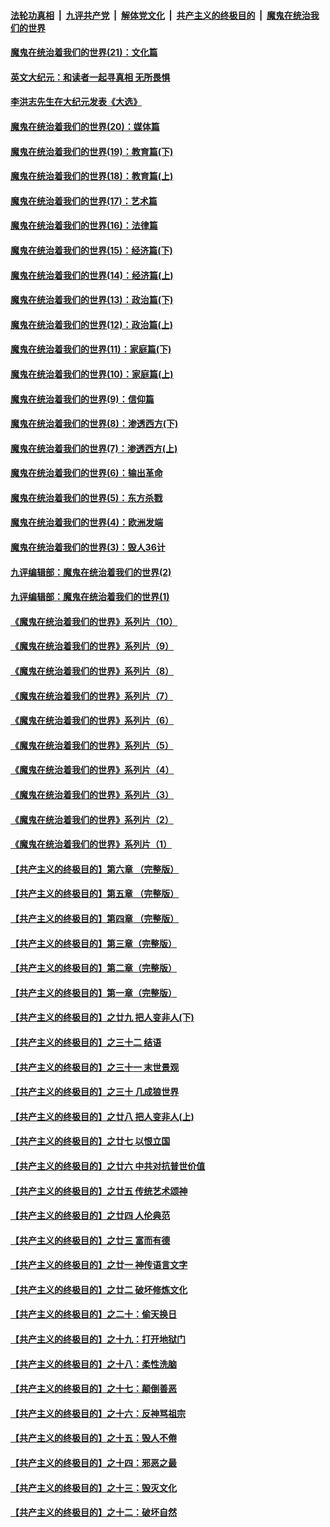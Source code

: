 

####  [法轮功真相](../../../../basic/blob/master/README.md?t=01222231) &nbsp;|&nbsp; [九评共产党](../../../../9ping.md/blob/master/README.md?t=01222231) &nbsp;|&nbsp; [解体党文化](../../../../jtdwh.md/blob/master/README.md?t=01222231)  &nbsp;|&nbsp; [共产主义的终极目的](../../../../gczydzjmd.md/blob/master/README.md?t=01222231) &nbsp;|&nbsp; [魔鬼在统治我们的世界](../../../../mgztzwmdsj.md/blob/master/README.md?t=01222231) 

#### [魔鬼在统治着我们的世界(21)：文化篇](../pages/nsc422/n10597706.md?t=01222231) 

#### [英文大纪元：和读者一起寻真相 无所畏惧](../pages/nsc422/n12542027.md?t=01222231) 

#### [李洪志先生在大纪元发表《大选》](../pages/nsc422/n12534746.md?t=01222231) 

#### [魔鬼在统治着我们的世界(20)：媒体篇](../pages/nsc422/n10586579.md?t=01222231) 

#### [魔鬼在统治着我们的世界(19)：教育篇(下)](../pages/nsc422/n10564808.md?t=01222231) 

#### [魔鬼在统治着我们的世界(18)：教育篇(上)](../pages/nsc422/n10526970.md?t=01222231) 

#### [魔鬼在统治着我们的世界(17)：艺术篇](../pages/nsc422/n10499093.md?t=01222231) 

#### [魔鬼在统治着我们的世界(16)：法律篇](../pages/nsc422/n10485969.md?t=01222231) 

#### [魔鬼在统治着我们的世界(15)：经济篇(下)](../pages/nsc422/n10469975.md?t=01222231) 

#### [魔鬼在统治着我们的世界(14)：经济篇(上)](../pages/nsc422/n10457370.md?t=01222231) 

#### [魔鬼在统治着我们的世界(13)：政治篇(下)](../pages/nsc422/n10448270.md?t=01222231) 

#### [魔鬼在统治着我们的世界(12)：政治篇(上)](../pages/nsc422/n10444576.md?t=01222231) 

#### [魔鬼在统治着我们的世界(11)：家庭篇(下)](../pages/nsc422/n10440961.md?t=01222231) 

#### [魔鬼在统治着我们的世界(10)：家庭篇(上)](../pages/nsc422/n10435448.md?t=01222231) 

#### [魔鬼在统治着我们的世界(9)：信仰篇](../pages/nsc422/n10432159.md?t=01222231) 

#### [魔鬼在统治着我们的世界(8)：渗透西方(下)](../pages/nsc422/n10429603.md?t=01222231) 

#### [魔鬼在统治着我们的世界(7)：渗透西方(上)](../pages/nsc422/n10426013.md?t=01222231) 

#### [魔鬼在统治着我们的世界(6)：输出革命](../pages/nsc422/n10421536.md?t=01222231) 

#### [魔鬼在统治着我们的世界(5)：东方杀戮](../pages/nsc422/n10417707.md?t=01222231) 

#### [魔鬼在统治着我们的世界(4)：欧洲发端](../pages/nsc422/n10414890.md?t=01222231) 

#### [魔鬼在统治着我们的世界(3)：毁人36计](../pages/nsc422/n10411583.md?t=01222231) 

#### [九评编辑部：魔鬼在统治着我们的世界(2)](../pages/nsc422/n10410036.md?t=01222231) 

#### [九评编辑部：魔鬼在统治着我们的世界(1)](../pages/nsc422/n10406825.md?t=01222231) 

#### [《魔鬼在统治着我们的世界》系列片（10）](../pages/nsc422/n12292670.md?t=01222231) 

#### [《魔鬼在统治着我们的世界》系列片（9）](../pages/nsc422/n12290859.md?t=01222231) 

#### [《魔鬼在统治着我们的世界》系列片（8）](../pages/nsc422/n12287445.md?t=01222231) 

#### [《魔鬼在统治着我们的世界》系列片（7）](../pages/nsc422/n12283425.md?t=01222231) 

#### [《魔鬼在统治着我们的世界》系列片（6）](../pages/nsc422/n12282314.md?t=01222231) 

#### [《魔鬼在统治着我们的世界》系列片（5）](../pages/nsc422/n12281419.md?t=01222231) 

#### [《魔鬼在统治着我们的世界》系列片（4）](../pages/nsc422/n12274024.md?t=01222231) 

#### [《魔鬼在统治着我们的世界》系列片（3）](../pages/nsc422/n12271322.md?t=01222231) 

#### [《魔鬼在统治着我们的世界》系列片（2）](../pages/nsc422/n12269049.md?t=01222231) 

#### [《魔鬼在统治着我们的世界》系列片（1）](../pages/nsc422/n12267575.md?t=01222231) 

#### [【共产主义的终极目的】第六章 （完整版）](../pages/nsc422/n11428913.md?t=01222231) 

#### [【共产主义的终极目的】第五章 （完整版）](../pages/nsc422/n11428912.md?t=01222231) 

#### [【共产主义的终极目的】第四章 （完整版）](../pages/nsc422/n11428907.md?t=01222231) 

#### [【共产主义的终极目的】第三章（完整版）](../pages/nsc422/n11428848.md?t=01222231) 

#### [【共产主义的终极目的】第二章（完整版）](../pages/nsc422/n11428831.md?t=01222231) 

#### [【共产主义的终极目的】第一章（完整版）](../pages/nsc422/n11417651.md?t=01222231) 

#### [【共产主义的终极目的】之廿九 把人变非人(下)](../pages/nsc422/n11344140.md?t=01222231) 

#### [【共产主义的终极目的】之三十二 结语](../pages/nsc422/n11360535.md?t=01222231) 

#### [【共产主义的终极目的】之三十一 末世景观](../pages/nsc422/n11351129.md?t=01222231) 

#### [【共产主义的终极目的】之三十 几成狼世界](../pages/nsc422/n11348280.md?t=01222231) 

#### [【共产主义的终极目的】之廿八 把人变非人(上)](../pages/nsc422/n11340492.md?t=01222231) 

#### [【共产主义的终极目的】之廿七 以恨立国](../pages/nsc422/n11336944.md?t=01222231) 

#### [【共产主义的终极目的】之廿六 中共对抗普世价值](../pages/nsc422/n11324785.md?t=01222231) 

#### [【共产主义的终极目的】之廿五 传统艺术颂神](../pages/nsc422/n11296396.md?t=01222231) 

#### [【共产主义的终极目的】之廿四 人伦典范](../pages/nsc422/n11296397.md?t=01222231) 

#### [【共产主义的终极目的】之廿三 富而有德](../pages/nsc422/n11283598.md?t=01222231) 

#### [【共产主义的终极目的】之廿一 神传语言文字](../pages/nsc422/n11263265.md?t=01222231) 

#### [【共产主义的终极目的】之廿二 破坏修炼文化](../pages/nsc422/n11245728.md?t=01222231) 

#### [【共产主义的终极目的】之二十：偷天换日](../pages/nsc422/n11238846.md?t=01222231) 

#### [【共产主义的终极目的】之十九：打开地狱门](../pages/nsc422/n11206376.md?t=01222231) 

#### [【共产主义的终极目的】之十八：柔性洗脑](../pages/nsc422/n11199994.md?t=01222231) 

#### [【共产主义的终极目的】之十七：颠倒善恶](../pages/nsc422/n11179782.md?t=01222231) 

#### [【共产主义的终极目的】之十六：反神骂祖宗](../pages/nsc422/n11166798.md?t=01222231) 

#### [【共产主义的终极目的】之十五：毁人不倦](../pages/nsc422/n11166792.md?t=01222231) 

#### [【共产主义的终极目的】之十四：邪恶之最](../pages/nsc422/n11150249.md?t=01222231) 

#### [【共产主义的终极目的】之十三：毁灭文化](../pages/nsc422/n11135227.md?t=01222231) 

#### [【共产主义的终极目的】之十二：破坏自然](../pages/nsc422/n11135214.md?t=01222231) 

